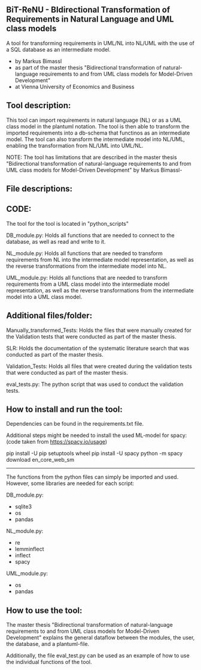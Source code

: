 BiT-ReNU - BIdirectional Transformation of Requirements in Natural Language and UML class models
----------------------------------------------------------------------------------------------------

A tool for transforming requirements in UML/NL into NL/UML with the use of a SQL database as an intermediate model.


- by Markus Bimassl
- as part of the master thesis "Bidirectional transformation of natural-language requirements to and from UML class models for Model-Driven Development"
- at Vienna University of Economics and Business




Tool description:
--------------------------------------------------------------------------------------
This tool can import requirements in natural language (NL) or as a UML class model in the plantuml notation. The tool is then able to transform the imported requirements into a db-schema that functinos as an intermediate model. The tool can also transform the intermediate model into NL/UML, enabling the transformation from NL/UML into UML/NL.

NOTE: The tool has limitations that are described in the master thesis "Bidirectional transformation of natural-language requirements to and from UML class models for Model-Driven Development" by Markus Bimassl-




File descriptions:
--------------------------------------------------------------------------------------

CODE:
----
The tool for the tool is located in "python_scripts"

DB_module.py:
Holds all functions that are needed to connect to the database, as well as read and write to it.

NL_module.py:
Holds all functions that are needed to transform requirements from NL into the intermediate model representation, as well as the reverse transformations from the intermediate model into NL.

UML_module.py:
Holds all functions that are needed to transform requirements from a UML class model into the intermediate model representation, as well as the reverse transformations from the intermediate model into a UML class model.


Additional files/folder:
-----------------------

Manually_transformed_Tests:
Holds the files that were manually created for the Validation tests that were conducted as part of the master thesis.

SLR:
Holds the documentation of the systematic literature search that was conducted as part of the master thesis.

Validation_Tests:
Holds all files that were created during the validation tests that were conducted as part of the master thesis.

eval_tests.py:
The python script that was used to conduct the validation tests.




How to install and run the tool:
--------------------------------------------------------------------------------------

Dependencies can be found in the requirements.txt file.

Additional steps might be needed to install the used ML-model for spacy:
(code taken from https://spacy.io/usage)

pip install -U pip setuptools wheel
pip install -U spacy
python -m spacy download en_core_web_sm


----------

The functions from the python files can simply be imported and used. However, some libraries are needed for each script:

DB_module.py:
- sqlite3
- os
- pandas

NL_module.py:
- re
- lemminflect
- inflect
- spacy

UML_module.py:
- os
- pandas




How to use the tool:
--------------------------------------------------------------------------------------
The master thesis "Bidirectional transformation of natural-language requirements to and from UML class models for Model-Driven Development" explains the general dataflow between the modules, the user, the database, and a plantuml-file.

Additionally, the file eval_test.py can be used as an example of how to use the individual functions of the tool.



